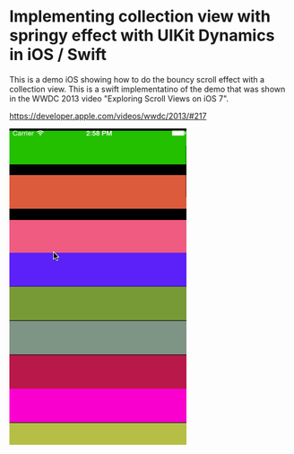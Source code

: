 # Implementing collection view with springy effect with UIKit Dynamics in iOS / Swift

This is a demo iOS showing how to do the bouncy scroll effect with a collection view. This is a swift implementatino of the demo that was shown in the WWDC 2013 video "Exploring Scroll Views on iOS 7".

https://developer.apple.com/videos/wwdc/2013/#217

<img src='https://raw.githubusercontent.com/exchangegroup/SpringyScrollView/master/Graphics/DynamicSpringyScroll_iOS_swift.gif' alt='Using UIKit Dynamics for spring scroll effect in iOS / swift'>

